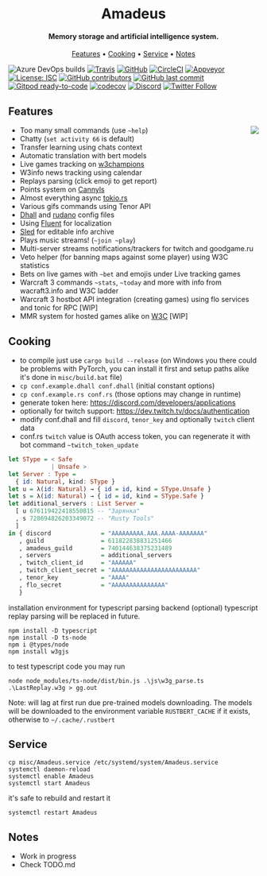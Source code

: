 <h1 align="center">
  Amadeus
  <br>
</h1>

<h4 align="center">Memory storage and artificial intelligence system.</h4>

<p align="center">
  <a href="#features">Features</a>
  •
  <a href="#cooking">Cooking</a>
  •
  <a href="#service">Service</a>
  •
  <a href="#notes">Notes</a>
</p>

![Azure DevOps builds](https://img.shields.io/azure-devops/build/qeenon/0dcb863b-80ca-4465-a7f2-a8cb387865f9/1?color=blue&label=Azure)
[![Travis](https://travis-ci.org/Qeenon/Amadeus.svg?branch=master)](https://travis-ci.org/Qeenon/Amadeus)
[![GitHub](https://github.com/Qeenon/Amadeus/workflows/mawa/badge.svg?branch=mawa)](https://github.com/Qeenon/Amadeus/workflows/mawa)
[![CircleCI](https://circleci.com/gh/Qeenon/Amadeus/tree/mawa.svg?style=shield)](https://circleci.com/gh/Qeenon/Amadeus/tree/mawa)
[![Appveyor](https://ci.appveyor.com/api/projects/status/8cd1qi1aykujkyd2?svg=true)](https://ci.appveyor.com/project/Qeenon/amadeus)
[![License: ISC](https://img.shields.io/badge/License-ISC-teal.svg)](https://opensource.org/licenses/ISC)
[![GitHub contributors](https://img.shields.io/github/contributors/Qeenon/Amadeus.svg?style=flat)]()
[![GitHub last commit](https://img.shields.io/github/last-commit/Qeenon/Amadeus.svg?style=flat)]()
[![Gitpod ready-to-code](https://img.shields.io/badge/Gitpod-ready--to--code-blue?logo=gitpod)](https://gitpod.io/#https://github.com/Qeenon/Amadeus)
[![codecov](https://codecov.io/gh/Qeenon/Amadeus/branch/master/graph/badge.svg)](https://codecov.io/gh/Qeenon/Amadeus)
[![Discord](https://img.shields.io/discord/611822838831251466?label=Discord&color=pink)](https://discord.gg/GdzjVvD)
[![Twitter Follow](https://img.shields.io/twitter/follow/Qeenon.svg?style=social)](https://twitter.com/Qeenon) 


## Features

<img align="right" src="https://vignette.wikia.nocookie.net/steins-gate/images/0/07/Amadeuslogo.png">

 - Too many small commands (use `~help`)
 - Chatty (`set activity 66` is default)
 - Transfer learning using chats context
 - Automatic translation with bert models
 - Live games tracking on [w3champions](https://www.w3champions.com)
 - W3info news tracking using calendar
 - Replays parsing (click emoji to get report)
 - Points system on [Cannyls](https://github.com/frugalos/cannyls/wiki)
 - Almost everything async [tokio.rs](https://tokio.rs)
 - Various gifs commands using Tenor API
 - [Dhall](https://dhall-lang.org) and [rudano](https://github.com/pheki/rudano) config files
 - Using [Fluent](https://www.projectfluent.org/) for localization
 - [Sled](https://github.com/spacejam/sled) for editable info archive
 - Plays music streams! (`~join ~play`)
 - Multi-server streams notifications/trackers for twitch and goodgame.ru
 - Veto helper (for banning maps against some player) using W3C statistics
 - Bets on live games with `~bet` and emojis under Live tracking games
 - Warcraft 3 commands `~stats`, `~today` and more with info from wacraft3.info and W3C ladder
 - Warcraft 3 hostbot API integration (creating games) using flo services and tonic for RPC [WIP]
 - MMR system for hosted games alike on [W3C](https://github.com/Qeenon/w3champions-mmr-service) [WIP]

## Cooking

 - to compile just use `cargo build --release` (on Windows you there could be problems with PyTorch, you can install it first and setup paths alike it's done in `misc/build.bat` file)
 - `cp conf.example.dhall conf.dhall` (initial constant options)
 - `cp conf.example.rs conf.rs` (those options may change in runtime)
 - generate token here: https://discord.com/developers/applications
 - optionally for twitch support: https://dev.twitch.tv/docs/authentication
 - modify conf.dhall and fill `discord`, `tenor_key` and optionally `twitch` client data
 - conf.rs `twitch` value is OAuth access token, you can regenerate it with bot command `~twitch_token_update`

``` haskell
let SType = < Safe
            | Unsafe >
let Server : Type =
  { id: Natural, kind: SType }
let u = λ(id: Natural) → { id = id, kind = SType.Unsafe }
let s = λ(id: Natural) → { id = id, kind = SType.Safe }
let additional_servers : List Server =
  [ u 676119422418550815 -- "Зарянка"
  , s 728694826203349072 -- "Rusty Tools"
  ]
in { discord              = "AAAAAAAAA.AAA.AAAA-AAAAAAA"
   , guild                = 611822838831251466
   , amadeus_guild        = 740144638375231489
   , servers              = additional_servers
   , twitch_client_id     = "AAAAAA"
   , twitch_client_secret = "AAAAAAAAAAAAAAAAAAAAAAAA"
   , tenor_key            = "AAAA"
   , flo_secret           = "AAAAAAAAAAAAAAA"
   }
```

installation environment for typescript parsing backend (optional)
typescript replay parsing will be replaced in future.

```shell
npm install -D typescript
npm install -D ts-node
npm i @types/node
npm install w3gjs
```

to test typescript code you may run

```shell
node node_modules/ts-node/dist/bin.js .\js\w3g_parse.ts .\LastReplay.w3g > gg.out
```

Note: will lag at first run due pre-trained models downloading.
The models will be downloaded to the environment variable `RUSTBERT_CACHE` if it exists, otherwise to `~/.cache/.rustbert`

## Service

```shell
cp misc/Amadeus.service /etc/systemd/system/Amadeus.service
systemctl daemon-reload
systemctl enable Amadeus
systemctl start Amadeus
```

it's safe to rebuild and restart it

```shell
systemctl restart Amadeus
```

## Notes

 - Work in progress
 - Check TODO.md
